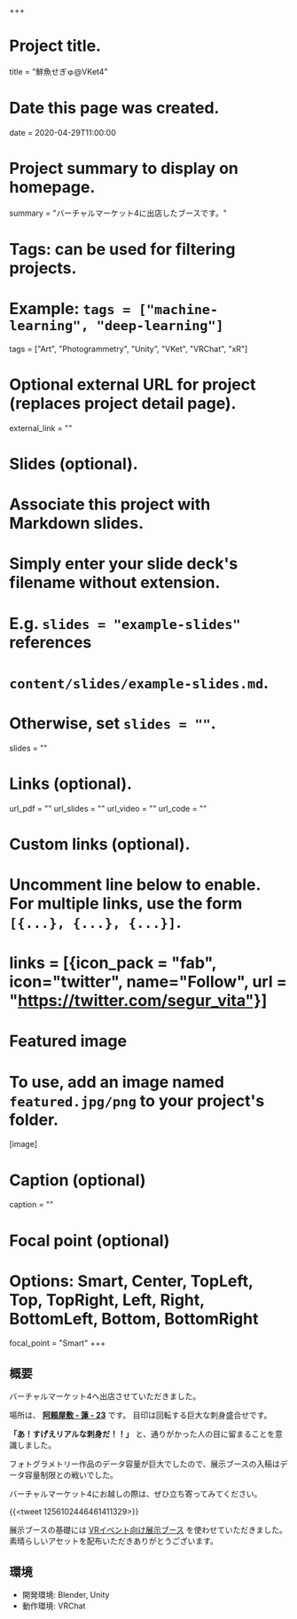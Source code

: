 +++
# Project title.
title = "鮮魚せぎゅ@VKet4"

# Date this page was created.
date = 2020-04-29T11:00:00

# Project summary to display on homepage.
summary = "バーチャルマーケット4に出店したブースです。"

# Tags: can be used for filtering projects.
# Example: `tags = ["machine-learning", "deep-learning"]`
tags = ["Art", "Photogrammetry", "Unity", "VKet", "VRChat", "xR"]

# Optional external URL for project (replaces project detail page).
external_link = ""

# Slides (optional).
#   Associate this project with Markdown slides.
#   Simply enter your slide deck's filename without extension.
#   E.g. `slides = "example-slides"` references 
#   `content/slides/example-slides.md`.
#   Otherwise, set `slides = ""`.
slides = ""

# Links (optional).
url_pdf = ""
url_slides = ""
url_video = ""
url_code = ""

# Custom links (optional).
#   Uncomment line below to enable. For multiple links, use the form `[{...}, {...}, {...}]`.
# links = [{icon_pack = "fab", icon="twitter", name="Follow", url = "https://twitter.com/segur_vita"}]

# Featured image
# To use, add an image named `featured.jpg/png` to your project's folder. 
[image]
  # Caption (optional)
  caption = ""

  # Focal point (optional)
  # Options: Smart, Center, TopLeft, Top, TopRight, Left, Right, BottomLeft, Bottom, BottomRight
  focal_point = "Smart"
+++



## 概要

バーチャルマーケット4へ出店させていただきました。

場所は、 [**阿頼屋敷 - 蓮 - 23**](https://www.v-market.work/v4/catalog/world/18/4) です。
目印は回転する巨大な刺身盛合せです。

**「あ！すげえリアルな刺身だ！！」** と、通りがかった人の目に留まることを意識しました。

フォトグラメトリー作品のデータ容量が巨大でしたので、展示ブースの入稿はデータ容量制限との戦いでした。

バーチャルマーケット4にお越しの際は、ぜひ立ち寄ってみてください。

{{<tweet 1256102446461411329>}}


展示ブースの基礎には [VRイベント向け展示ブース](https://booth.pm/ja/items/1671562) を使わせていただきました。素晴らしいアセットを配布いただきありがとうございます。



## 環境

- 開発環境: Blender, Unity
- 動作環境: VRChat



